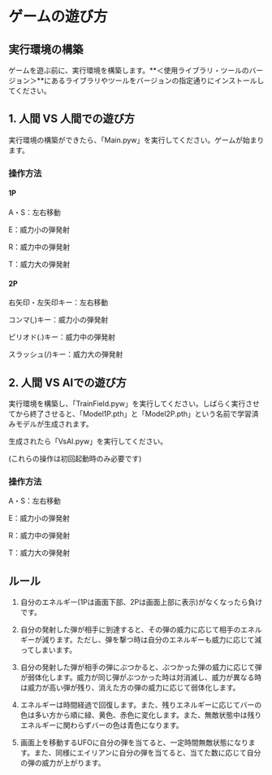 # ゲームの遊び方

## 実行環境の構築

ゲームを遊ぶ前に、実行環境を構築します。**＜使用ライブラリ・ツールのバージョン＞**にあるライブラリやツールをバージョンの指定通りにインストールしてください。

## 1. 人間 VS 人間での遊び方

実行環境の構築ができたら、「Main.pyw」を実行してください。ゲームが始まります。

### 操作方法

#### 1P

A・S：左右移動

E：威力小の弾発射

R：威力中の弾発射

T：威力大の弾発射

#### 2P

右矢印・左矢印キー：左右移動

コンマ(,)キー：威力小の弾発射

ピリオド(.)キー：威力中の弾発射

スラッシュ(/)キー：威力大の弾発射

## 2. 人間 VS AIでの遊び方
実行環境を構築し、「TrainField.pyw」を実行してください。しばらく実行させてから終了させると、「Model1P.pth」と「Model2P.pth」という名前で学習済みモデルが生成されます。

生成されたら「VsAI.pyw」を実行してください。

(これらの操作は初回起動時のみ必要です)

### 操作方法

A・S：左右移動

E：威力小の弾発射

R：威力中の弾発射

T：威力大の弾発射

## ルール

1. 自分のエネルギー(1Pは画面下部、2Pは画面上部に表示)がなくなったら負けです。

1. 自分の発射した弾が相手に到達すると、その弾の威力に応じて相手のエネルギーが減ります。ただし、弾を撃つ時は自分のエネルギーも威力に応じて減ってしまいます。

1. 自分の発射した弾が相手の弾にぶつかると、ぶつかった弾の威力に応じて弾が弱体化します。威力が同じ弾がぶつかった時は対消滅し、威力が異なる時は威力が高い弾が残り、消えた方の弾の威力に応じて弱体化します。

1. エネルギーは時間経過で回復します。また、残りエネルギーに応じてバーの色は多い方から順に緑、黄色、赤色に変化します。また、無敵状態中は残りエネルギーに関わらずバーの色は青色になります。

1. 画面上を移動するUFOに自分の弾を当てると、一定時間無敵状態になります。また、同様にエイリアンに自分の弾を当てると、当てた数に応じて自分の弾の威力が上がります。
